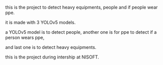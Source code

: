 this is the project to detect heavy equipments, people and if people wear ppe.

it is made with 3 YOLOv5 models.

a YOLOv5 model is to detect people, another one is for ppe to detect if a person wears ppe,

and last one is to detect heavy equipments.


this is the project during intership at NISOFT.
